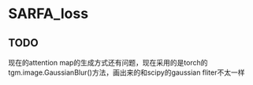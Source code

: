 # SARFA_loss

## TODO
现在的attention map的生成方式还有问题，现在采用的是torch的tgm.image.GaussianBlur()方法，画出来的和scipy的gaussian fliter不太一样
